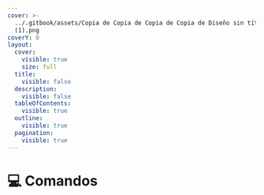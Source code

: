 ```yaml
---
cover: >-
  ../.gitbook/assets/Copia de Copia de Copia de Copia de Diseño sin título
  (1).png
coverY: 0
layout:
  cover:
    visible: true
    size: full
  title:
    visible: false
  description:
    visible: false
  tableOfContents:
    visible: true
  outline:
    visible: true
  pagination:
    visible: true
---
```


# 💻 Comandos

